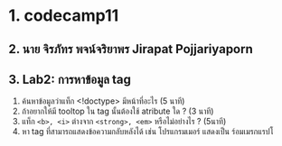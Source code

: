# 1. codecamp11
## 2. นาย จิรภัทร พจน์จริยาพร Jirapat Pojjariyaporn
## 3. Lab2: การหาข้อมูล tag
1. ค้นหาข้อมูลว่าแท็ก <!doctype> มีหน้าที่อะไร (5 นาที)
2. ถ้าอยากให้มี tooltop ใน tag นั้นต้องใช้ atribute ใด ? (3 นาที)
3. แท็ก `<b>, <i>` ต่างจาก `<strong>, <em>` หรือไม่อย่างไร ? (5นาที)
4. หา tag ที่สามารถแสดงข้อความกลับหลังได้ เช่น โปรแกรมเมอร์ แสดงเป็น ร์อมเมรกแรปโ

        
